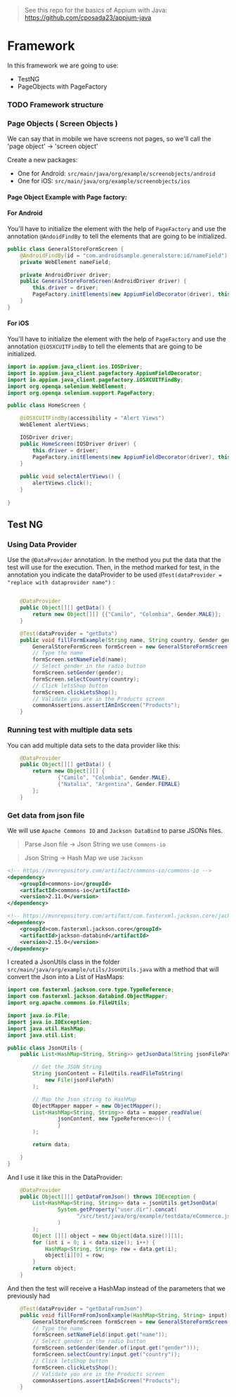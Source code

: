 > See this repo for the basics of Appium with Java: https://github.com/cposada23/appium-java

# Framework
In this framework we are going to use:
- TestNG
- PageObjects with PageFactory

### TODO Framework structure

### Page Objects ( Screen Objects )
We can say that in mobile we have screens not pages, so we'll call the 'page object' -> 'screen object'

Create a new packages:
- One for Android: `src/main/java/org/example/screenobjects/android`
- One for iOS: `src/main/java/org/example/screenobjects/ios`

#### Page Object Example with Page factory:

#### For Android
You'll have to initialize the element with the help of `PageFactory` and use the annotation `@AndoidFindBy` to tell the elements that are going to be initialized.

```java
public class GeneralStoreFormScreen {
    @AndroidFindBy(id = "com.androidsample.generalstore:id/nameField")
    private WebElement nameField;

    private AndroidDriver driver;
    public GeneralStoreFormScreen(AndroidDriver driver) {
        this.driver = driver;
        PageFactory.initElements(new AppiumFieldDecorator(driver), this);
    }
}
```

#### For iOS
You'll have to initialize the element with the help of `PageFactory` and use the annotation `@iOSXCUITFindBy` to tell the elements that are going to be initialized.


```java
import io.appium.java_client.ios.IOSDriver;
import io.appium.java_client.pagefactory.AppiumFieldDecorator;
import io.appium.java_client.pagefactory.iOSXCUITFindBy;
import org.openqa.selenium.WebElement;
import org.openqa.selenium.support.PageFactory;

public class HomeScreen {

    @iOSXCUITFindBy(accessibility = "Alert Views")
    WebElement alertViews;

    IOSDriver driver;
    public HomeScreen(IOSDriver driver) {
        this.driver = driver;
        PageFactory.initElements(new AppiumFieldDecorator(driver), this);
    }
    
    public void selectAlertViews() {
        alertViews.click();
    }
    
}
```

## Test NG

### Using Data Provider
Use the `@DataProvider` annotation. In the method you put the data that the test will use for the execution. Then, in the method marked for test, in the annotation you indicate the dataProvider to be used `@Test(dataProvider =  "replace with dataprovider name")` :

```java

	@DataProvider
    public Object[][] getData() {
        return new Object[][] {{"Camilo", "Colombia", Gender.MALE}};
    }

    @Test(dataProvider = "getData")
    public void fillFormExample(String name, String country, Gender gender) throws InterruptedException {
        GeneralStoreFormScreen formScreen = new GeneralStoreFormScreen(driver);
        // Type the name
        formScreen.setNameField(name);
        // Select gender in the radio button
        formScreen.setGender(gender);
        formScreen.selectCountry(country);
        // Click letsShop button
        formScreen.clickLetsShop();
        // Validate you are in the Products screen
        commonAssertions.assertIAmInScreen("Products");
    }
```

### Running test with multiple data sets
You can add multiple data sets to the data provider like this:

```java
    @DataProvider
    public Object[][] getData() {
        return new Object[][] {
                {"Camilo", "Colombia", Gender.MALE},
                {"Natalia", "Argentina", Gender.FEMALE}
        };
    }

```

### Get data from json file

We will use `Apache Commons IO` and `Jackson DataBind` to parse JSONs files.
> Parse Json file -> Json String we use `Commons-io`

> Json String -> Hash Map we use `Jackson`

```xml
<!-- https://mvnrepository.com/artifact/commons-io/commons-io -->
<dependency>
    <groupId>commons-io</groupId>
    <artifactId>commons-io</artifactId>
    <version>2.11.0</version>
</dependency>

<!-- https://mvnrepository.com/artifact/com.fasterxml.jackson.core/jackson-databind -->
<dependency>
    <groupId>com.fasterxml.jackson.core</groupId>
    <artifactId>jackson-databind</artifactId>
    <version>2.15.0</version>
</dependency>
```

I created a JsonUtils class in the folder `src/main/java/org/example/utils/JsonUtils.java` with a method that will convert the Json into a List of HasMaps:

```java
import com.fasterxml.jackson.core.type.TypeReference;
import com.fasterxml.jackson.databind.ObjectMapper;
import org.apache.commons.io.FileUtils;

import java.io.File;
import java.io.IOException;
import java.util.HashMap;
import java.util.List;

public class JsonUtils {
    public List<HashMap<String, String>> getJsonData(String jsonFilePath) throws IOException {

        // Get the JSON String
        String jsonContent = FileUtils.readFileToString(
            new File(jsonFilePath)
        );

        // Map the Json string to HashMap
        ObjectMapper mapper = new ObjectMapper();
        List<HashMap<String, String>> data = mapper.readValue(
                jsonContent, new TypeReference<>() {
                }
        );

        return data;

    }
}
```


And I use it like this in the DataProvider:

```java
    @DataProvider
    public Object[][] getDataFromJson() throws IOException {
        List<HashMap<String, String>> data = jsonUtils.getJsonData(
                System.getProperty("user.dir").concat(
                      "/src/test/java/org/example/testdata/eCommerce.json"
                )
        );
        Object [][] object = new Object[data.size()][1];
        for (int i = 0; i < data.size(); i++) {
            HashMap<String, String> row = data.get(i);
            object[i][0] = row;
        }
        return object;
    }
```

And then the test will receive a HashMap instead of the parameters that we previously had

```java
	@Test(dataProvider = "getDataFromJson")
    public void fillFormFromJsonExample(HashMap<String, String> input) throws Exception {
        GeneralStoreFormScreen formScreen = new GeneralStoreFormScreen(driver);
        // Type the name
        formScreen.setNameField(input.get("name"));
        // Select gender in the radio button
        formScreen.setGender(Gender.of(input.get("gender")));
        formScreen.selectCountry(input.get("country"));
        // Click letsShop button
        formScreen.clickLetsShop();
        // Validate you are in the Products screen
        commonAssertions.assertIAmInScreen("Products");
    }
```
